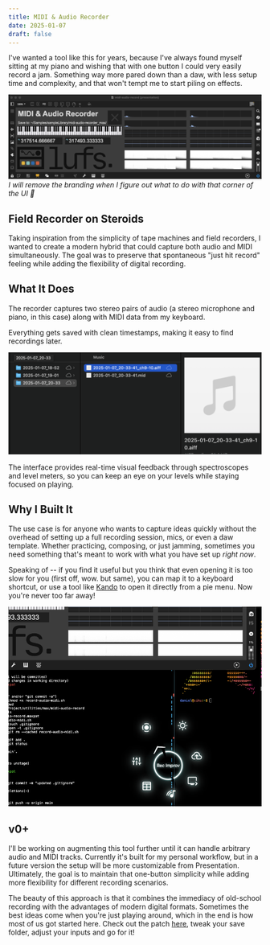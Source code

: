 ```yaml
---
title: MIDI & Audio Recorder
date: 2025-01-07
draft: false
---
```


I've wanted a tool like this for years, because I've always found myself sitting at my piano and wishing that with one button I could very easily record a jam. Something way more pared down than a daw, with less setup time and complexity, and that won't tempt me to start piling on effects.

![Image Description](/images/Screenshot%202025-01-07%20at%208.51.04%20PM.png)
*I will remove the branding when I figure out what to do with that corner of the UI 🤝*

## Field Recorder on Steroids

Taking inspiration from the simplicity of tape machines and field recorders, I wanted to create a modern hybrid that could capture both audio and MIDI simultaneously. The goal was to preserve that spontaneous "just hit record" feeling while adding the flexibility of digital recording.

## What It Does

The recorder captures two stereo pairs of audio (a stereo microphone and piano, in this case) along with MIDI data from my keyboard.

Everything gets saved with clean timestamps, making it easy to find recordings later.

![Image Description](/images/Screenshot%202025-01-07%20at%208.54.45%20PM.png)

The interface provides real-time visual feedback through spectroscopes and level meters, so you can keep an eye on your levels while staying focused on playing.

## Why I Built It

The use case is for anyone who wants to capture ideas quickly without the overhead of setting up a full recording session, mics, or even a daw template. Whether practicing, composing, or just jamming, sometimes you need something that's meant to work with what you have set up *right now*.

Speaking of -- if you find it useful but you think that even opening it is too slow for you (first off, wow. but same), you can map it to a keyboard shortcut, or use a tool like [Kando](https://kando.menu/) to open it directly from a pie menu. Now you're never too far away!

![Image Description](/images/Screenshot%202025-01-07%20at%209.04.00%20PM.png)

## v0+

I'll be working on augmenting this tool further until it can handle arbitrary audio and MIDI tracks. Currently it's built for my personal workflow, but in a future version the setup will be more customizable from Presentation. Ultimately, the goal is to maintain that one-button simplicity while adding more flexibility for different recording scenarios.

The beauty of this approach is that it combines the immediacy of old-school recording with the advantages of modern digital formats. Sometimes the best ideas come when you're just playing around, which in the end is how most of us got started here. Check out the patch [here](https://github.com/danialrami/midi-audio-recorder), tweak your save folder, adjust your inputs and go for it!